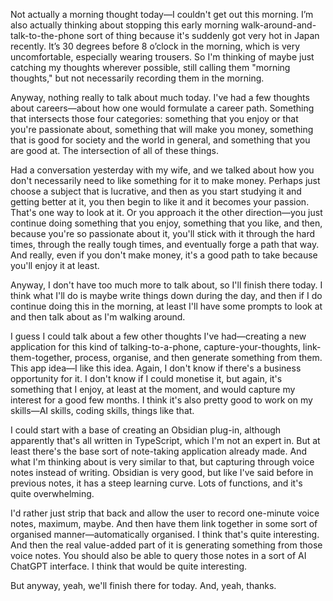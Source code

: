 Not actually a morning thought today—I couldn't get out this morning. I’m also actually thinking about stopping this early morning walk-around-and-talk-to-the-phone sort of thing because it's suddenly got very hot in Japan recently. It’s 30 degrees before 8 o’clock in the morning, which is very uncomfortable, especially wearing trousers. So I'm thinking of maybe just catching my thoughts wherever possible, still calling them "morning thoughts," but not necessarily recording them in the morning.

Anyway, nothing really to talk about much today. I've had a few thoughts about careers—about how one would formulate a career path. Something that intersects those four categories: something that you enjoy or that you're passionate about, something that will make you money, something that is good for society and the world in general, and something that you are good at. The intersection of all of these things.

Had a conversation yesterday with my wife, and we talked about how you don't necessarily need to like something for it to make money. Perhaps just choose a subject that is lucrative, and then as you start studying it and getting better at it, you then begin to like it and it becomes your passion. That's one way to look at it. Or you approach it the other direction—you just continue doing something that you enjoy, something that you like, and then, because you're so passionate about it, you'll stick with it through the hard times, through the really tough times, and eventually forge a path that way. And really, even if you don't make money, it's a good path to take because you'll enjoy it at least.

Anyway, I don't have too much more to talk about, so I'll finish there today. I think what I'll do is maybe write things down during the day, and then if I do continue doing this in the morning, at least I'll have some prompts to look at and then talk about as I'm walking around.

I guess I could talk about a few other thoughts I've had—creating a new application for this kind of talking-to-a-phone, capture-your-thoughts, link-them-together, process, organise, and then generate something from them. This app idea—I like this idea. Again, I don't know if there's a business opportunity for it. I don't know if I could monetise it, but again, it's something that I enjoy, at least at the moment, and would capture my interest for a good few months. I think it's also pretty good to work on my skills—AI skills, coding skills, things like that.

I could start with a base of creating an Obsidian plug-in, although apparently that's all written in TypeScript, which I'm not an expert in. But at least there's the base sort of note-taking application already made. And what I'm thinking about is very similar to that, but capturing through voice notes instead of writing. Obsidian is very good, but like I've said before in previous notes, it has a steep learning curve. Lots of functions, and it's quite overwhelming.

I'd rather just strip that back and allow the user to record one-minute voice notes, maximum, maybe. And then have them link together in some sort of organised manner—automatically organised. I think that's quite interesting. And then the real value-added part of it is generating something from those voice notes. You should also be able to query those notes in a sort of AI ChatGPT interface. I think that would be quite interesting.

But anyway, yeah, we'll finish there for today. And, yeah, thanks.
